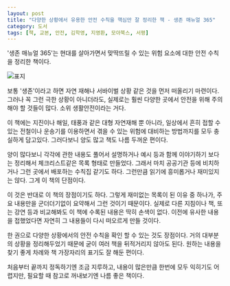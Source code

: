 ```yaml
---
layout: post
title: "다양한 상황에서 유용한 안전 수칙을 핵심만 잘 정리한 책 - 생존 매뉴얼 365"
category: 도서
tags: [책, 교본, 안전, 김학영, 지영환, 모아북스, 서평]
---
```


'생존 매뉴얼 365'는
현대를 살아가면서 맞딱뜨릴 수 있는 위험 요소에 대한 안전 수칙을 정리한 책이다.

![표지](https://lh3.googleusercontent.com/ZCcNxjSYPskX1HbwLT3X8UngDqnmaBIrVAduo1CmcTqxkVOauDTPIM8JJ90ewcNeQPaR3iw-j57p_g=s480)

보통 '생존'이라고 하면 자연 재해나 서바이벌 상황 같은 것을 먼저 떠올리기 마련이다.
그러나 꼭 그런 극한 상황이 아니더라도,
실제로는 훨씬 다양한 곳에서 안전을 위해 주의해야 할 것들이 많다.
소위 생활안전이라는 거다.

이 책에는 지진이나 해일, 태풍과 같은 대형 자연재해 뿐 아니라,
일상에서 흔히 접할 수 있는 전철이나 운송기를 이용하면서 겪을 수 있는 위험에 대비하는 방법까지를
모두 충실하게 담고있다.
그러다보니 양도 많고 책도 나름 두꺼운 편이다.

양이 많다보니 각각에 관한 내용도 풀어서 설명하거나 예시 등과 함께 이야기하기 보다는
정리해서 체크리스트같은 목록 형태로 만들었다.
그래서 마치 공공기관 등에 비치하거나 그런 곳에서 배포하는 수칙집 같기도 하다.
그런만큼 읽기에 흥미롭거나 재미있지는 않다.
그게 이 책의 단점이다.

이 것은 반대로 이 책의 장점이기도 하다.
그렇게 재미없는 목록이 된 이유 중 하나가,
주요 내용만을 군더더기없이 요약해서 그런 것이기 때문이다.
실제로 다른 지침이나 책, 또는 강연 등과 비교해봐도
이 책에 수록된 내용은 딱히 손색이 없다.
이전에 유사한 내용을 접했었다면 자연히 그 내용들이 다시 떠오르게 만들 것이다.

한 권으로 다양한 상황에서의 안전 수칙을 확인 할 수 있는 것도 장점이다.
거의 대부분의 상황을 정리해두었기 때문에 굳이 여러 책을 뒤적거리지 않아도 된다.
원하는 내용을 찾기 좋게 차례와 책 가장자리의 표기도 잘 해둔 편이다.

처음부터 끝까지 정독하기엔 조금 지루하고,
내용이 많은만큼 한번에 모두 익히기도 어렵지만,
필요할 때 참고로 꺼내보기엔 나름 좋은 책이다.

